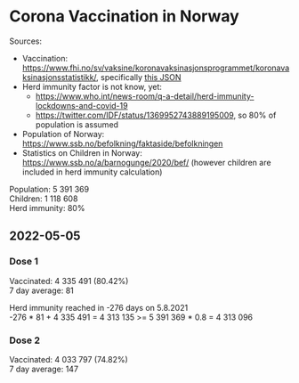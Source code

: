 # Corona Vaccination in Norway

Sources:

- Vaccination: <https://www.fhi.no/sv/vaksine/koronavaksinasjonsprogrammet/koronavaksinasjonsstatistikk/>, specifically [this JSON](https://www.fhi.no/api/chartdata/api/99119)
- Herd immunity factor is not know, yet:
  - <https://www.who.int/news-room/q-a-detail/herd-immunity-lockdowns-and-covid-19>
  - <https://twitter.com/IDF/status/1369952743889195009>, so 80% of population is assumed
- Population of Norway: <https://www.ssb.no/befolkning/faktaside/befolkningen>
- Statistics on Children in Norway: https://www.ssb.no/a/barnogunge/2020/bef/ (however children are included in herd immunity calculation)

Population: 5 391 369  
Children: 1 118 608  
Herd immunity: 80%  

## 2022-05-05

### Dose 1

Vaccinated: 4 335 491 (80.42%)  
7 day average: 81

Herd immunity reached in -276 days on 5.8.2021  
-276 * 81 + 4 335 491 = 4 313 135 >= 5 391 369 * 0.8 = 4 313 096

### Dose 2

Vaccinated: 4 033 797 (74.82%)  
7 day average: 147

